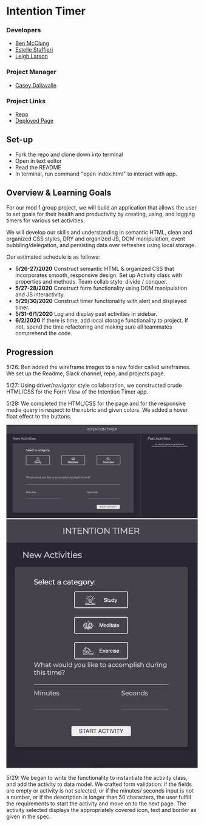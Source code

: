 # Intention Timer
### Developers
- [Ben McClung](https://github.com/AurumValian)
- [Estelle Staffieri](https://github.com/Estaffieri)
- [Leigh Larson](https://github.com/leighlars)
### Project Manager
- [Casey Dallavalle](https://github.com/cbdallavalle)
### Project Links
- [Repo](https://github.com/leighlars/intention-timer)
- [Deployed Page](https://leighlars.github.io/intention-timer/)

## Set-up
- Fork the repo and clone down into terminal
- Open in text editor
- Read the README
- In terminal, run command "open index.html" to interact with app.

## Overview & Learning Goals
For our mod 1 group project, we will build an application that allows the user to set goals for their health and productivity by creating, using, and logging timers for various set activities.

We will develop our skills and understanding in semantic HTML, clean and organized CSS styles, DRY and organized JS, DOM manipulation, event bubbling/delegation, and persisting data over refreshes using local storage.

Our estimated schedule is as follows:
- **5/26-27/2020** Construct semantic HTML & organized CSS that incorporates smooth, responsive design. Set up Activity class with properties and methods. Team collab style: divide / conquer.
- **5/27-28/2020** Construct form functionality using DOM manipulation and JS interactivity.
- **5/29/30/2020** Construct timer functionality with alert and displayed timer.
- **5/31-6/1/2020** Log and display past activities in sidebar.
- **6/2/2020** If there is time, add local storage functionality to project. If not, spend the time refactoring and making sure all teammates comprehend the code.

## Progression

5/26: Ben added the wireframe images to a new folder called wireframes. We set up the Readme, Slack channel, repo, and projects page.

5/27: Using driver/navigator style collaboration, we constructed crude HTML/CSS for the Form View of the Intention Timer app.

5/28: We completed the HTML/CSS for the page and for the responsive media query in respect to the rubric and given colors.  We added a hover float effect to the buttons.

![image of desktop view](/readme-images/desktop-view.png)
![image of mobile view](/readme-images/mobile-view.png)

5/29: We began to write the functionality to instantiate the activity class, and add the activity to data model. We crafted form validation: if the fields are empty or activity is not selected, or if the minutes/ seconds input is not a number, or if the description is longer than 50 characters, the user fulfill the requirements to start the activity and move on to the next page. The activity selected displays the appropriately covered icon, text and border as given in the spec.
